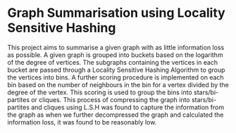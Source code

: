 # Graph Summarisation using Locality Sensitive Hashing
This project aims to summarise a given graph with as little information loss as possible. A given graph is grouped into buckets based on the logarithm of the degree of vertices. The subgraphs containing the vertices in each bucket are passed through a Locality Sensitive Hashing Algorithm to group the vertices into bins. A further scoring procedure is implemented on each bin based on the number of neighbours in the bin for a vertex divided by the degree of the vertex. This scoring is used to group the bins into stars/bi-partites or cliques. This process of compressing the graph into stars/bi-partites and cliques using L.S.H was found to capture the information from the graph as when we further decompressed the graph and calculated the information loss, it was found to be reasonably low. 
